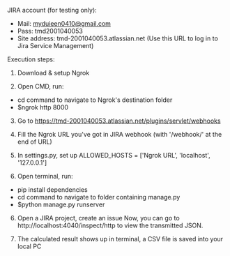 JIRA account (for testing only):
- Mail: myduieen0410@gmail.com
- Pass: tmd2001040053
- Site address: tmd-2001040053.atlassian.net
(Use this URL to log in to Jira Service Management)


Execution steps:
1. Download & setup Ngrok

2. Open CMD, run:
- cd command to navigate to Ngrok's destination folder
- $ngrok http 8000

3. Go to https://tmd-2001040053.atlassian.net/plugins/servlet/webhooks
   
5. Fill the Ngrok URL you've got in JIRA webhook (with '/webhook/' at the end of URL)

6. In settings.py, set up ALLOWED_HOSTS = ['Ngrok URL', 'localhost', '127.0.0.1']

7. Open terminal, run:
- pip install dependencies
- cd command to navigate to folder containing manage.py
- $python manage.py runserver

6. Open a JIRA project, create an issue
Now, you can go to http://localhost:4040/inspect/http to view the transmitted JSON.

7. The calculated result shows up in terminal, a CSV file is saved into your local PC

